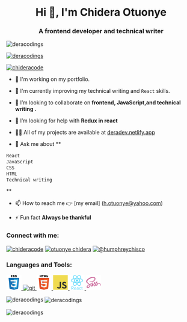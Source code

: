 <h1 align="center">Hi 👋, I'm Chidera Otuonye</h1>
<h3 align="center">A frontend developer and technical writer</h3>

<p align="left"> <img src="https://komarev.com/ghpvc/?username=deracodings&label=Profile%20views&color=0e75b6&style=flat" alt="deracodings" /> </p>

<p align="left"> <a href="https://github.com/ryo-ma/github-profile-trophy"><img src="https://github-profile-trophy.vercel.app/?username=deracodings" alt="deracodings" /></a> </p>

<p align="left"> <a href="https://twitter.com/chideracode" target="blank"><img src="https://img.shields.io/twitter/follow/chideracode?logo=twitter&style=for-the-badge" alt="chideracode" /></a> </p>

- 🔭 I'm working on my portfolio.

- 🌱 I'm currently improving my technical writing and `React` skills. 

- 👯 I’m looking to collaborate on **frontend, JavaScript,and technical writing .**

- 🤝 I’m looking for help with **Redux in react**

- 👨‍💻 All of my projects are available at [deradev.netlify.app](deradev.netlify.app)

- 💬 Ask me about 
**
```
React
JavaScript 
CSS 
HTML 
Technical writing 
```
**

- 📫 How to reach me 👉 [my email] (h.otuonye@yahoo.com)

- ⚡ Fun fact **Always be thankful**

<h3 align="left">Connect with me:</h3>
<p align="left">
<a href="https://twitter.com/chideracode" target="blank"><img align="center" src="https://raw.githubusercontent.com/rahuldkjain/github-profile-readme-generator/master/src/images/icons/Social/twitter.svg" alt="chideracode" height="30" width="40" /></a>
<a href="https://linkedin.com/in/otuonye chidera" target="blank"><img align="center" src="https://raw.githubusercontent.com/rahuldkjain/github-profile-readme-generator/master/src/images/icons/Social/linked-in-alt.svg" alt="otuonye chidera" height="30" width="40" /></a>
<a href="https://medium.com/@humphreychisco" target="blank"><img align="center" src="https://raw.githubusercontent.com/rahuldkjain/github-profile-readme-generator/master/src/images/icons/Social/medium.svg" alt="@humphreychisco" height="30" width="40" /></a>
</p>

<h3 align="left">Languages and Tools:</h3>
<p align="left"> <a href="https://www.w3schools.com/css/" target="_blank" rel="noreferrer"> <img src="https://raw.githubusercontent.com/devicons/devicon/master/icons/css3/css3-original-wordmark.svg" alt="css3" width="40" height="40"/> </a> <a href="https://git-scm.com/" target="_blank" rel="noreferrer"> <img src="https://www.vectorlogo.zone/logos/git-scm/git-scm-icon.svg" alt="git" width="40" height="40"/> </a> <a href="https://www.w3.org/html/" target="_blank" rel="noreferrer"> <img src="https://raw.githubusercontent.com/devicons/devicon/master/icons/html5/html5-original-wordmark.svg" alt="html5" width="40" height="40"/> </a> <a href="https://developer.mozilla.org/en-US/docs/Web/JavaScript" target="_blank" rel="noreferrer"> <img src="https://raw.githubusercontent.com/devicons/devicon/master/icons/javascript/javascript-original.svg" alt="javascript" width="40" height="40"/> </a> <a href="https://reactjs.org/" target="_blank" rel="noreferrer"> <img src="https://raw.githubusercontent.com/devicons/devicon/master/icons/react/react-original-wordmark.svg" alt="react" width="40" height="40"/> </a> <a href="https://sass-lang.com" target="_blank" rel="noreferrer"> <img src="https://raw.githubusercontent.com/devicons/devicon/master/icons/sass/sass-original.svg" alt="sass" width="40" height="40"/> </a> </p>

<p><img align="left" src="https://github-readme-stats.vercel.app/api/top-langs?username=deracodings&show_icons=true&locale=en&layout=compact" alt="deracodings" /></p>

<p>&nbsp;<img align="center" src="https://github-readme-stats.vercel.app/api?username=deracodings&show_icons=true&locale=en" alt="deracodings" /></p>

<p><img align="center" src="https://github-readme-streak-stats.herokuapp.com/?user=deracodings&" alt="deracodings" /></p>

